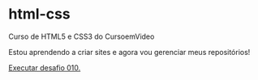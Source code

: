 # html-css
Curso de HTML5 e CSS3 do CursoemVideo

Estou aprendendo a criar sites e agora vou gerenciar meus repositórios!

<a href="https://github.com/eduardotenente/html-css/blob/main/desafios/modulo-2/d010/index.html" target="_self" rel="external"> Executar desafio 010.